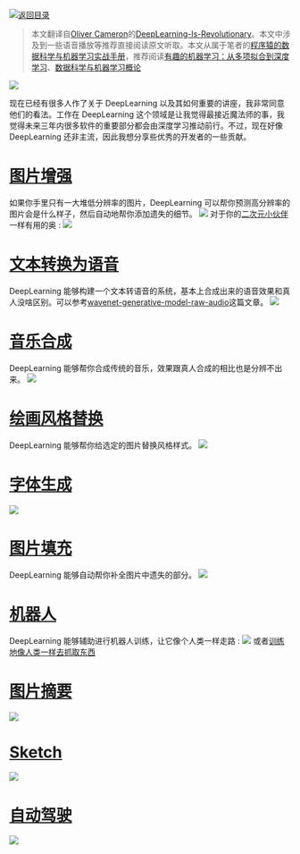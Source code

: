 [![返回目录](https://parg.co/UCb)](https://github.com/wxyyxc1992/Awesome-CheatSheets)

> 本文翻译自[Oliver Cameron](https://medium.com/@olivercameron?source=post_header_lockup)的[DeepLearning-Is-Revolutionary](https://medium.com/@olivercameron/deep-learning-is-revolutionary-d0f3667bafa0#.g4c7xvd6r)。本文中涉及到一些语音播放等推荐直接阅读原文听取。本文从属于笔者的[程序猿的数据科学与机器学习实战手册](https://github.com/wxyyxc1992/DataScience-And-MachineLearning-Handbook-For-Coders)，推荐阅读[有趣的机器学习：从多项拟合到深度学习](https://github.com/wxyyxc1992/DataScience-And-MachineLearning-Handbook-For-Coders/blob/master/machinelearning-is-fun-for-anyone-curious-about-ml.md)、[数据科学与机器学习概论](https://github.com/wxyyxc1992/DataScience-And-MachineLearning-Handbook-For-Coders/blob/master/datascience-machinelearning.md)

![](https://coding.net/u/hoteam/p/Cache/git/raw/master/2016/11/1/1-gVvI3V9QZNYFpcaEjKU7-A.gif)

现在已经有很多人作了关于 DeepLearning 以及其如何重要的讲座，我非常同意他们的看法。工作在 DeepLearning 这个领域是让我觉得最接近魔法师的事，我觉得未来三年内很多软件的重要部分都会由深度学习推动前行。不过，现在好像 DeepLearning 还非主流，因此我想分享些优秀的开发者的一些贡献。

# [图片增强](https://github.com/alexjc/neural-enhance)

如果你手里只有一大堆低分辨率的图片，DeepLearning 可以帮你预测高分辨率的图片会是什么样子，然后自动地帮你添加遗失的细节。 ![](https://coding.net/u/hoteam/p/Cache/git/raw/master/2016/11/1/QQ20161105-0.png) 对于你的[二次元小伙伴](https://github.com/nagadomi/waifu2x)一样有用的奥 : ![](https://coding.net/u/hoteam/p/Cache/git/raw/master/2016/11/1/1-Gkg7yPVtjkF0wOPIWZtxBQ.png)

# [文本转换为语音](https://deepmind.com/blog/wavenet-generative-model-raw-audio/)

DeepLearning 能够构建一个文本转语音的系统，基本上合成出来的语音效果和真人没啥区别。可以参考[wavenet-generative-model-raw-audio](https://deepmind.com/blog/wavenet-generative-model-raw-audio)这篇文章。 ![](https://coding.net/u/hoteam/p/Cache/git/raw/master/2016/11/1/749BE442-C681-436A-BA0C-0653B51569AE.png)

# [音乐合成](https://deepmind.com/blog/wavenet-generative-model-raw-audio/)

DeepLearning 能够帮你合成传统的音乐，效果跟真人合成的相比也是分辨不出来。 ![](https://coding.net/u/hoteam/p/Cache/git/raw/master/2016/11/1/QQ20161105-0aa.png)

# [绘画风格替换](https://research.googleblog.com/2016/10/supercharging-style-transfer.html)

DeepLearning 能够帮你给选定的图片替换风格样式。 ![](https://coding.net/u/hoteam/p/Cache/git/raw/master/2016/11/1/1-WsAKFc_5-IJL0O7O0KIE0w.png)

# [字体生成](https://erikbern.com/2016/01/21/analyzing-50k-fonts-using-deep-neural-networks/)

![](https://coding.net/u/hoteam/p/Cache/git/raw/master/2016/11/1/1-HyG_V95simQdR8TuJIrgaw.gif)

# [图片填充](https://bamos.github.io/2016/08/09/deep-completion/)

DeepLearning 能够自动帮你补全图片中遗失的部分。 ![](https://coding.net/u/hoteam/p/Cache/git/raw/master/2016/11/1/1-wPaRi774o4z-9QTtDqvhxQ.gif)

# [机器人](https://blogs.nvidia.com/blog/2016/01/15/deep-learning-robot-walk/)

DeepLearning 能够辅助进行机器人训练，让它像个人类一样走路 : ![](https://coding.net/u/hoteam/p/Cache/git/raw/master/2016/11/1/1-ClcbwGyCCias_M-JNLkp7A.png) 或者[训练地像人类一样去抓取东西](https://research.googleblog.com/2016/03/deep-learning-for-robots-learning-from.html)

# [图片摘要](http://karpathy.github.io/2015/05/21/rnn-effectiveness/)

![](https://coding.net/u/hoteam/p/Cache/git/raw/master/2016/11/1/1-thSbyGo2JwWPyQIjAhAy7w.png)

# [Sketch](https://github.com/alexjc/neural-doodle)

![](https://coding.net/u/hoteam/p/Cache/git/raw/master/2016/11/1/1-DiIg3jMaC237O2GF4DyuYg.png)

# [自动驾驶](https://arxiv.org/abs/1604.07316)

![](https://coding.net/u/hoteam/p/Cache/git/raw/master/2016/11/1/jkjkloiui.gif)
